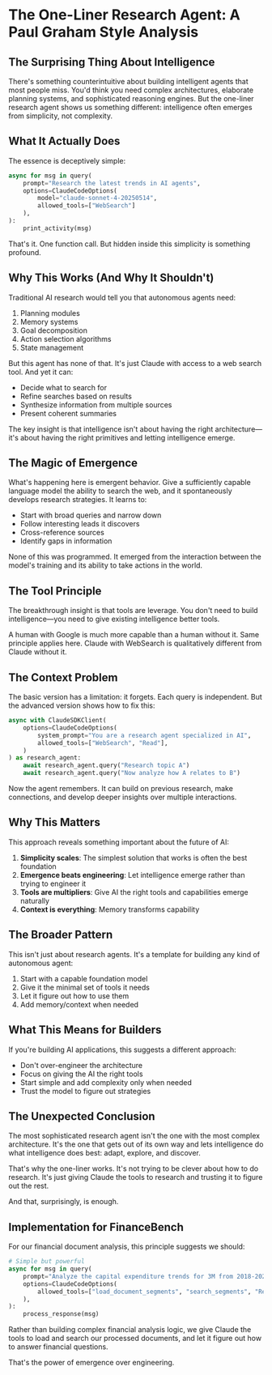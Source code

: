 # The One-Liner Research Agent: A Paul Graham Style Analysis

## The Surprising Thing About Intelligence

There's something counterintuitive about building intelligent agents that most people miss. You'd think you need complex architectures, elaborate planning systems, and sophisticated reasoning engines. But the one-liner research agent shows us something different: intelligence often emerges from simplicity, not complexity.

## What It Actually Does

The essence is deceptively simple:

```python
async for msg in query(
    prompt="Research the latest trends in AI agents",
    options=ClaudeCodeOptions(
        model="claude-sonnet-4-20250514",
        allowed_tools=["WebSearch"]
    ),
):
    print_activity(msg)
```

That's it. One function call. But hidden inside this simplicity is something profound.

## Why This Works (And Why It Shouldn't)

Traditional AI research would tell you that autonomous agents need:
1. Planning modules
2. Memory systems
3. Goal decomposition
4. Action selection algorithms
5. State management

But this agent has none of that. It's just Claude with access to a web search tool. And yet it can:
- Decide what to search for
- Refine searches based on results
- Synthesize information from multiple sources
- Present coherent summaries

The key insight is that intelligence isn't about having the right architecture—it's about having the right primitives and letting intelligence emerge.

## The Magic of Emergence

What's happening here is emergent behavior. Give a sufficiently capable language model the ability to search the web, and it spontaneously develops research strategies. It learns to:

- Start with broad queries and narrow down
- Follow interesting leads it discovers
- Cross-reference sources
- Identify gaps in information

None of this was programmed. It emerged from the interaction between the model's training and its ability to take actions in the world.

## The Tool Principle

The breakthrough insight is that tools are leverage. You don't need to build intelligence—you need to give existing intelligence better tools.

A human with Google is much more capable than a human without it. Same principle applies here. Claude with WebSearch is qualitatively different from Claude without it.

## The Context Problem

The basic version has a limitation: it forgets. Each query is independent. But the advanced version shows how to fix this:

```python
async with ClaudeSDKClient(
    options=ClaudeCodeOptions(
        system_prompt="You are a research agent specialized in AI",
        allowed_tools=["WebSearch", "Read"],
    )
) as research_agent:
    await research_agent.query("Research topic A")
    await research_agent.query("Now analyze how A relates to B")
```

Now the agent remembers. It can build on previous research, make connections, and develop deeper insights over multiple interactions.

## Why This Matters

This approach reveals something important about the future of AI:

1. **Simplicity scales**: The simplest solution that works is often the best foundation
2. **Emergence beats engineering**: Let intelligence emerge rather than trying to engineer it
3. **Tools are multipliers**: Give AI the right tools and capabilities emerge naturally
4. **Context is everything**: Memory transforms capability

## The Broader Pattern

This isn't just about research agents. It's a template for building any kind of autonomous agent:

1. Start with a capable foundation model
2. Give it the minimal set of tools it needs
3. Let it figure out how to use them
4. Add memory/context when needed

## What This Means for Builders

If you're building AI applications, this suggests a different approach:

- Don't over-engineer the architecture
- Focus on giving the AI the right tools
- Start simple and add complexity only when needed
- Trust the model to figure out strategies

## The Unexpected Conclusion

The most sophisticated research agent isn't the one with the most complex architecture. It's the one that gets out of its own way and lets intelligence do what intelligence does best: adapt, explore, and discover.

That's why the one-liner works. It's not trying to be clever about how to do research. It's just giving Claude the tools to research and trusting it to figure out the rest.

And that, surprisingly, is enough.

## Implementation for FinanceBench

For our financial document analysis, this principle suggests we should:

```python
# Simple but powerful
async for msg in query(
    prompt="Analyze the capital expenditure trends for 3M from 2018-2022",
    options=ClaudeCodeOptions(
        allowed_tools=["load_document_segments", "search_segments", "Read"]
    ),
):
    process_response(msg)
```

Rather than building complex financial analysis logic, we give Claude the tools to load and search our processed documents, and let it figure out how to answer financial questions.

That's the power of emergence over engineering.